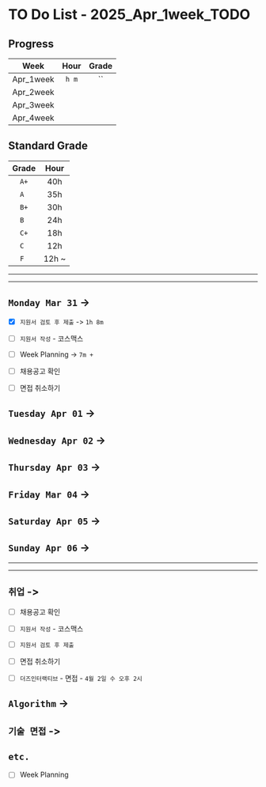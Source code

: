 # TO Do List - 2025_Apr_1week_TODO

## Progress
| Week | Hour | Grade |
|:---:|:---:|:---:|
|Apr_1week|`h m`|``|
|Apr_2week|||
|Apr_3week|||
|Apr_4week|||


## Standard Grade
| Grade | Hour |
|:---:|:---:|
|`A+`|40h|
|`A `|35h|
|`B+`|30h|
|`B `|24h|
|`C+`|18h|
|`C `|12h|
|`F `|12h ~|


---
---

## `Monday Mar 31` -> 
- [x] `지원서 검토 후 제출` -> `1h 8m`
- [ ] `지원서 작성` - 코스맥스
- [ ] Week Planning -> `7m + `
- [ ] 채용공고 확인 
- [ ] 면접 취소하기


## `Tuesday Apr 01` -> 



## `Wednesday Apr 02` -> 




## `Thursday Apr 03` -> 




## `Friday Mar 04` -> 



## `Saturday Apr 05` -> 



## `Sunday Apr 06` -> 


---
---
## `취업` -> 
- [ ] 채용공고 확인 
- [ ] `지원서 작성` - 코스맥스
- [ ] `지원서 검토 후 제출`

- [ ] 면접 취소하기
- [ ] `더즈인터랙티브` - 면접 - `4월 2일 수 오후 2시`
<!-- - [ ] `모비젠` - 면접 - `4월 3일 목 오후 3시`
- [ ] `씨앤피에스` - 면접 - `4월 3일 목 오전 10시 30분` -->


## `Algorithm` -> 




## `기술 면접` -> 



## `etc.`
- [ ] Week Planning 


<!-- ## `Cloud Native Spring in Action` -> `0h 18m` -> `h m`
- [ ] `Cloud Native Spring in Action` - Chapter03 -->

<!-- ## `Clean Architecture` -->



